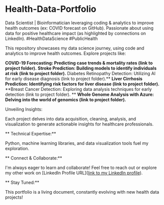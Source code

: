
# Health-Data-Portfolio
Data Scientist | Bioinformatician leveraging coding &amp; analytics to improve health outcomes (ex: COVID forecast on GitHub). Passionate about using data for positive healthcare impact (as highlighted by connections on LinkedIn). #HealthDataScience #PublicHealth

This repository showcases my data science journey, using code and analytics to improve health outcomes. Explore projects like:

**COVID-19 Forecasting: Predicting case trends & mortality rates (link to project folder).**
**Stroke Prediction: Building models to identify individuals at risk (link to project folder).**
*️*Diabetes Retinopathy Detection: Utilizing AI for early disease diagnosis (link to project folder).**
**Liver Cirrhosis Prediction: Identifying risk factors for liver disease (link to project folder).**
**Breast Cancer Detection: Exploring data analysis techniques for early detection (link to project folder). **
**Whole Genome Analysis with Azure: Delving into the world of genomics (link to project folder).**

Unveiling Insights:

Each project delves into data acquisition, cleaning, analysis, and visualization to generate actionable insights for healthcare professionals.

** Technical Expertise:**

Python, machine learning libraries, and data visualization tools fuel my exploration.

** Connect & Collaborate:**

I'm always eager to learn and collaborate! Feel free to reach out or explore my other work on [LinkedIn Profile URL]([link to my LinkedIn profile](https://www.linkedin.com/in/r-eng-alumanda-shakankale/)).

** Stay Tuned:**

This portfolio is a living document, constantly evolving with new health data projects!
